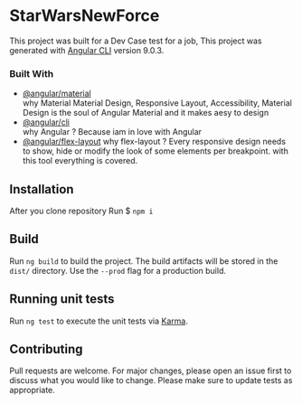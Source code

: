 # StarWarsNewForce
This project was built for a Dev Case test for a job,
This project was generated with [Angular CLI](https://github.com/angular/angular-cli) version 9.0.3.

### Built With

* [@angular/material](https://material.angular.io/)  
    why Material
    Material Design, Responsive Layout, Accessibility, Material Design is the soul of Angular Material and it makes aesy to design
* [@angular/cli](https://angular.io/)  
    why Angular ?
    Because iam in love with Angular
* [@angular/flex-layout](https://github.com/angular/flex-layout)
    why flex-layout ?
    Every responsive design needs to show, hide or modify the look of some elements per breakpoint. 
    with this tool everything is covered.

## Installation

After you clone repository
Run $ `npm i`


## Build

Run `ng build` to build the project. The build artifacts will be stored in the `dist/` directory. Use the `--prod` flag for a production build.

## Running unit tests

Run `ng test` to execute the unit tests via [Karma](https://karma-runner.github.io).


## Contributing
Pull requests are welcome. For major changes, please open an issue first to discuss what you would like to change.
Please make sure to update tests as appropriate.

